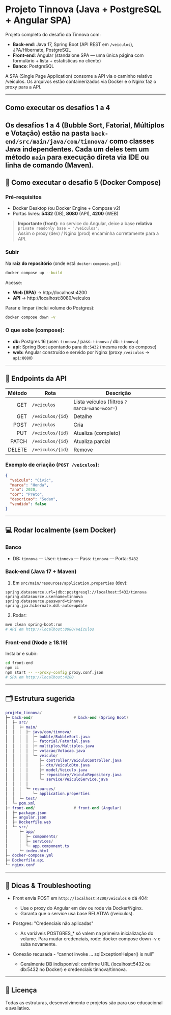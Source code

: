 # Projeto Tinnova (Java + PostgreSQL + Angular SPA)

Projeto completo do desafio da Tinnova com:
- **Back-end**: Java 17, Spring Boot (API REST em `/veiculos`), JPA/Hibernate, PostgreSQL  
- **Front-end**: Angular (standalone SPA — uma única página com formulário + lista + estatísticas no cliente)  
- **Banco**: PostgreSQL

A SPA (Single Page Application) consome a API via o caminho relativo /veiculos.
Os arquivos estão containerizados via Docker e o Nginx faz o proxy para a API.

---
## Como executar os desafios 1 a 4
Os desafios 1 a 4 (Bubble Sort, Fatorial, Múltiplos e Votação) estão na pasta `back-end/src/main/java/com/tinnova/` como classes Java independentes.
Cada um deles tem um método `main` para execução direta via IDE ou linha de comando (Maven).
---

## 🚀 Como executar o desafio 5 (Docker Compose)

### Pré-requisitos
- Docker Desktop (ou Docker Engine + Compose v2)
- Portas livres: **5432** (DB), **8080** (API), **4200** (WEB)

> **Importante (front):** no service do Angular, deixe a base **relativa**  
> `private readonly base = '/veiculos';`  
> Assim o proxy (dev) / Nginx (prod) encaminha corretamente para a API.

### Subir
Na **raiz do repositório** (onde está `docker-compose.yml`):

```bash
docker compose up --build
```

Acesse:
- **Web (SPA)** → http://localhost:4200
- **API** → http://localhost:8080/veiculos

Parar e limpar (inclui volume do Postgres):

```bash
docker compose down -v
```

### O que sobe (compose):
- **db:** Postgres 16 (user: `tinnova` / pass: `tinnova` / db: `tinnova`)
- **api:** Spring Boot apontando para `db:5432` (mesma rede do compose)
- **web:** Angular construído e servido por Nginx (proxy `/veiculos` → `api:8080`)

---
## 📡 Endpoints da API

| Método | Rota             | Descrição                                    |
| -----: | ---------------- | -------------------------------------------- |
|    GET | `/veiculos`      | Lista veículos (filtros `?marca=&ano=&cor=`) |
|    GET | `/veiculos/{id}` | Detalhe                                      |
|   POST | `/veiculos`      | Cria                                         |
|    PUT | `/veiculos/{id}` | Atualiza (completo)                          |
|  PATCH | `/veiculos/{id}` | Atualiza parcial                             |
| DELETE | `/veiculos/{id}` | Remove                                       |


### Exemplo de criação (`POST /veiculos`):
```json
{
  "veiculo": "Civic",
  "marca": "Honda",
  "ano": 2020,
  "cor": "Preto",
  "descricao": "Sedan",
  "vendido": false
}
```

---
## 💻 Rodar localmente (sem Docker)

### Banco
- DB: `tinnova` — User: `tinnova` — Pass: `tinnova` — Porta: `5432`

### Back-end (Java 17 + Maven)
1) Em `src/main/resources/application.properties` (dev):
```properties
spring.datasource.url=jdbc:postgresql://localhost:5432/tinnova
spring.datasource.username=tinnova
spring.datasource.password=tinnova
spring.jpa.hibernate.ddl-auto=update
```

2) Rodar:
```bash
mvn clean spring-boot:run
# API em http://localhost:8080/veiculos
```

### Front-end (Node ≥ 18.19)

Instalar e subir:

```bash
cd front-end
npm ci
npm start -- --proxy-config proxy.conf.json
# SPA em http://localhost:4200
```
---
## 🗂️ Estrutura sugerida

```lua
projeto_tinnova/
├─ back-end/                  # back-end (Spring Boot)
│  ├─ src/
│  │  ├─ main/
│  │  │  ├─ java/com/tinnova/
│  │  │  │  ├─ bubble/BubbleSort.java
│  │  │  │  ├─ fatorial/Fatorial.java
│  │  │  │  ├─ multiplos/Multiplos.java
│  │  │  │  ├─ votacao/Votacao.java
│  │  │  │  └─ veiculo/
│  │  │  │     ├─ controller/VeiculoController.java
│  │  │  │     ├─ dto/VeiculoDto.java
│  │  │  │     ├─ model/Veiculo.java
│  │  │  │     ├─ repository/VeiculoRepository.java
│  │  │  │     └─ service/VeiculoService.java
│  │  │  │  
│  │  │  └─ resources/
│  │  │     └─ application.properties
│  │  └─ test/
│  └─ pom.xml
├─ front-end/                 # front-end (Angular)
│  ├─ package.json
│  ├─ angular.json
│  ├─ Dockerfile.web
│  └─ src/
│     ├─ app/
│     │  ├─ components/
│     │  ├─ services/
│     │  └─ app.component.ts
│     └─ index.html
├─ docker-compose.yml
├─ Dockerfile.api
└─ nginx.conf
```

---
## 🧰 Dicas & Troubleshooting

- Front envia POST em `http://localhost:4200/veiculos` e dá 404:
  - Use o proxy do Angular em dev ou rode via Docker/Nginx. 
  - Garanta que o service usa base RELATIVA (/veiculos).

- Postgres: "Credenciais não aplicadas"
  - As variáveis POSTGRES_* só valem na primeira inicialização do volume.
      Para mudar credenciais, rode: docker compose down -v e suba novamente.

- Conexão recusada - “cannot invoke … sqlExceptionHelper() is null” 
  - Geralmente DB indisponível: confirme URL (localhost:5432 ou db:5432 no Docker)
      e credenciais tinnova/tinnova.

---
## 📜 Licença
Todas as estruturas, desenvolvimento e projetos são para uso educacional e avaliativo.

